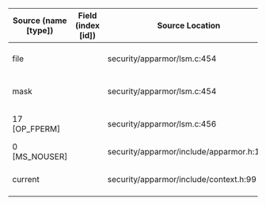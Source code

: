 | Source (name [type]) | Field (index [id]) | Source Location                          | Label at Source             |
|----------------------|--------------------|------------------------------------------|-----------------------------|
| file                 |                    | security/apparmor/lsm.c:454              | object, dynamic, input      |
| mask                 |                    | security/apparmor/lsm.c:454              | operation, dynamic, input   |
| 17 [OP_FPERM]        |                    | security/apparmor/lsm.c:456              | operation, static, mediator |
| 0 [MS_NOUSER]        |                    | security/apparmor/include/apparmor.h:117 | all, static, external       |
| current              |                    | security/apparmor/include/context.h:99   | subject, dynamic, external  |